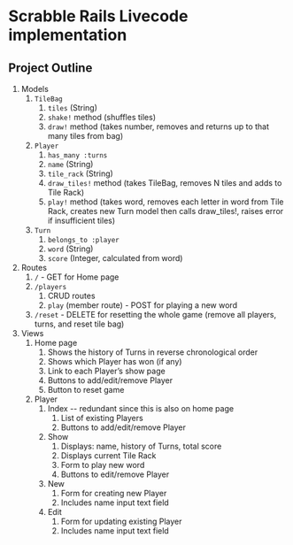 # Scrabble Rails Livecode implementation

## Project Outline

1. Models
    1. `TileBag`
        1. `tiles` (String)
        1. `shake!` method (shuffles tiles)
        1. `draw!` method (takes number, removes and returns up to that many tiles from bag)
    1. `Player`
        1. `has_many :turns`
        1. `name` (String)
        1. `tile_rack` (String)
        1. `draw_tiles!` method (takes TileBag, removes N tiles and adds to Tile Rack)
        1. `play!` method (takes word, removes each letter in word from Tile Rack, creates new Turn model then calls draw_tiles!, raises error if insufficient tiles)
    1. `Turn`
        1. `belongs_to :player`
        1. `word` (String)
        1. `score` (Integer, calculated from word)
1. Routes
    1. `/` - GET for Home page
    1. `/players`
        1. CRUD routes
        1. `play` (member route) - POST for playing a new word
    1. `/reset` - DELETE for resetting the whole game (remove all players, turns, and reset tile bag)
1. Views
    1. Home page
        1. Shows the history of Turns in reverse chronological order
        1. Shows which Player has won (if any)
        1. Link to each Player’s show page
        1. Buttons to add/edit/remove Player
        1. Button to reset game
    1. Player
        1. Index -- redundant since this is also on home page
            1. List of existing Players
            1. Buttons to add/edit/remove Player
        1. Show
            1. Displays: name, history of Turns, total score
            1. Displays current Tile Rack
            1. Form to play new word
            1. Buttons to edit/remove Player
        1. New
            1. Form for creating new Player
            1. Includes name input text field
        1. Edit
            1. Form for updating existing Player
            1. Includes name input text field
